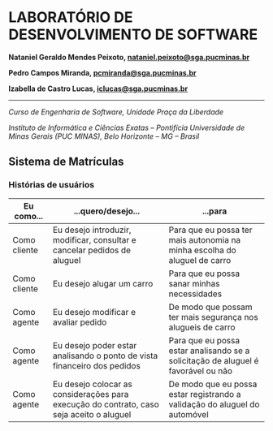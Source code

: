# LABORATÓRIO DE DESENVOLVIMENTO DE SOFTWARE


**Nataniel Geraldo Mendes Peixoto, nataniel.peixoto@sga.pucminas.br**

**Pedro Campos Miranda, pcmiranda@sga.pucminas.br**

**Izabella de Castro Lucas, iclucas@sga.pucminas.br**

---

_Curso de Engenharia de Software, Unidade Praça da Liberdade_

_Instituto de Informática e Ciências Exatas – Pontifícia Universidade de Minas Gerais (PUC MINAS), Belo Horizonte – MG – Brasil_


## Sistema de Matrículas

### Histórias de usuários

| **Eu como...** | **...quero/desejo...** | **...para** |
| --- | --- | --- |
| Como cliente | Eu desejo introduzir, modificar, consultar e cancelar pedidos de aluguel | Para que eu possa ter mais autonomia na minha escolha do aluguel de carro |
| Como cliente | Eu desejo alugar um carro | Para que eu possa sanar minhas necessidades |
| Como agente | Eu desejo modificar e avaliar pedido | De modo que possam ter mais segurança nos alugueis de carro |
| Como agente | Eu desejo poder estar analisando o ponto de vista financeiro dos pedidos | Para que eu possa estar analisando se a solicitação de aluguel é favorável ou não |
| Como agente | Eu desejo colocar as considerações para execução do contrato, caso seja aceito o aluguel | De modo que eu possa estar registrando a validação do aluguel do automóvel  |





